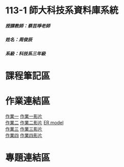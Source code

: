 # 113-1 師大科技系資料庫系統
##### 授課教師：蔡芸琤老師
##### 姓名：周俊辰
##### 系級：科技系三年級
# 課程筆記區
# 作業連結區
<a href="https://github.com/giraffe10884/DatabaseSystems/tree/main/hw01">作業一</a> 
<a href="https://youtu.be/z6PJh2_bJps">作業一影片</a>
<br>
<a href="https://github.com/giraffe10884/DatabaseSystems/tree/main/hw02">作業二</a> 
<a href="https://youtu.be/ySOnqTisyB0">作業二影片</a> 
<a href="https://github.com/giraffe10884/DatabaseSystems/blob/main/hw02/ERmodel.jpg">ER model</a>
<br>
<a href="https://github.com/giraffe10884/DatabaseSystems/tree/main/hw03">作業三</a> 
<a href="https://youtu.be/uYBvyZys8E0">作業三影片</a> 
<br>
<a href="https://github.com/giraffe10884/DatabaseSystems/tree/main/hw04">作業四</a> 
<a href="https://youtu.be/QhcTMyU4pus">作業四影片</a> 
<br>
# 專題連結區
